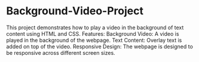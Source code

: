 # Background-Video-Project
This project demonstrates how to play a video in the background of text content using HTML and CSS. Features: Background Video: A video is played in the background of the webpage. Text Content: Overlay text is added on top of the video. Responsive Design: The webpage is designed to be responsive across different screen sizes. 
